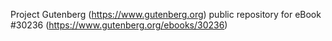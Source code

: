 Project Gutenberg (https://www.gutenberg.org) public repository for eBook #30236 (https://www.gutenberg.org/ebooks/30236)
